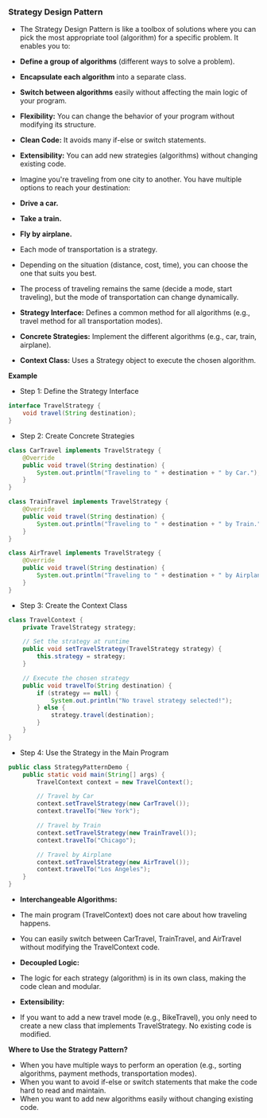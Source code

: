 ### Strategy Design Pattern
- The Strategy Design Pattern is like a toolbox of solutions where you can pick the most appropriate tool (algorithm) for a specific problem. It enables you to:

- **Define a group of algorithms** (different ways to solve a problem).
- **Encapsulate each algorithm** into a separate class.
- **Switch between algorithms** easily without affecting the main logic of your program.
- **Flexibility:** You can change the behavior of your program without modifying its structure.
- **Clean Code:** It avoids many if-else or switch statements.
- **Extensibility:** You can add new strategies (algorithms) without changing existing code.

- Imagine you're traveling from one city to another. You have multiple options to reach your destination:
- **Drive a car.**
- **Take a train.**
- **Fly by airplane.**
- Each mode of transportation is a strategy.
- Depending on the situation (distance, cost, time), you can choose the one that suits you best.
- The process of traveling remains the same (decide a mode, start traveling), but the mode of transportation can change dynamically.

- **Strategy Interface:** Defines a common method for all algorithms (e.g., travel method for all transportation modes).
- **Concrete Strategies:** Implement the different algorithms (e.g., car, train, airplane).
- **Context Class:** Uses a Strategy object to execute the chosen algorithm.

**Example**

- Step 1: Define the Strategy Interface
```java
interface TravelStrategy {
    void travel(String destination);
}
```

- Step 2: Create Concrete Strategies
```java
class CarTravel implements TravelStrategy {
    @Override
    public void travel(String destination) {
        System.out.println("Traveling to " + destination + " by Car.");
    }
}

class TrainTravel implements TravelStrategy {
    @Override
    public void travel(String destination) {
        System.out.println("Traveling to " + destination + " by Train.");
    }
}

class AirTravel implements TravelStrategy {
    @Override
    public void travel(String destination) {
        System.out.println("Traveling to " + destination + " by Airplane.");
    }
}
```

- Step 3: Create the Context Class
```java
class TravelContext {
    private TravelStrategy strategy;

    // Set the strategy at runtime
    public void setTravelStrategy(TravelStrategy strategy) {
        this.strategy = strategy;
    }

    // Execute the chosen strategy
    public void travelTo(String destination) {
        if (strategy == null) {
            System.out.println("No travel strategy selected!");
        } else {
            strategy.travel(destination);
        }
    }
}
```

- Step 4: Use the Strategy in the Main Program
```java
public class StrategyPatternDemo {
    public static void main(String[] args) {
        TravelContext context = new TravelContext();

        // Travel by Car
        context.setTravelStrategy(new CarTravel());
        context.travelTo("New York");

        // Travel by Train
        context.setTravelStrategy(new TrainTravel());
        context.travelTo("Chicago");

        // Travel by Airplane
        context.setTravelStrategy(new AirTravel());
        context.travelTo("Los Angeles");
    }
}
```
- **Interchangeable Algorithms:**
- The main program (TravelContext) does not care about how traveling happens.
- You can easily switch between CarTravel, TrainTravel, and AirTravel without modifying the TravelContext code.

- **Decoupled Logic:**
- The logic for each strategy (algorithm) is in its own class, making the code clean and modular.

- **Extensibility:**
- If you want to add a new travel mode (e.g., BikeTravel), you only need to create a new class that implements TravelStrategy. No existing code is modified.

**Where to Use the Strategy Pattern?**
- When you have multiple ways to perform an operation (e.g., sorting algorithms, payment methods, transportation modes).
- When you want to avoid if-else or switch statements that make the code hard to read and maintain.
- When you want to add new algorithms easily without changing existing code.

